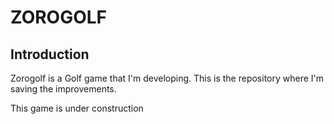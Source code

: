 # ZOROGOLF

## Introduction

Zorogolf is a Golf game that I'm developing. This is the repository where I'm saving the improvements.

This game is under construction